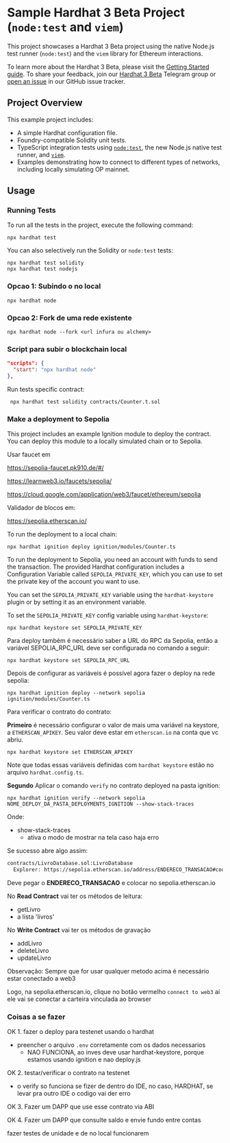 # Sample Hardhat 3 Beta Project (`node:test` and `viem`)

This project showcases a Hardhat 3 Beta project using the native Node.js test runner (`node:test`) and the `viem` library for Ethereum interactions.

To learn more about the Hardhat 3 Beta, please visit the [Getting Started guide](https://hardhat.org/docs/getting-started#getting-started-with-hardhat-3). To share your feedback, join our [Hardhat 3 Beta](https://hardhat.org/hardhat3-beta-telegram-group) Telegram group or [open an issue](https://github.com/NomicFoundation/hardhat/issues/new) in our GitHub issue tracker.

## Project Overview

This example project includes:

- A simple Hardhat configuration file.
- Foundry-compatible Solidity unit tests.
- TypeScript integration tests using [`node:test`](nodejs.org/api/test.html), the new Node.js native test runner, and [`viem`](https://viem.sh/).
- Examples demonstrating how to connect to different types of networks, including locally simulating OP mainnet.

## Usage

### Running Tests

To run all the tests in the project, execute the following command:

```shell
npx hardhat test
```

You can also selectively run the Solidity or `node:test` tests:

```shell
npx hardhat test solidity
npx hardhat test nodejs
```
### Opcao 1: Subindo o no local

```shell
npx hardhat node
```

### Opcao 2: Fork de uma rede existente

```shell
npx hardhat node --fork <url infura ou alchemy>
```

### Script para subir o blockchain local

```json
"scripts": {
  "start": "npx hardhat node"
},
```

Run tests specific contract:

```shell
 npx hardhat test solidity contracts/Counter.t.sol 
 ```

### Make a deployment to Sepolia

This project includes an example Ignition module to deploy the contract. You can deploy this module to a locally simulated chain or to Sepolia.

Usar faucet em 

https://sepolia-faucet.pk910.de/#/

https://learnweb3.io/faucets/sepolia/

https://cloud.google.com/application/web3/faucet/ethereum/sepolia

Validador de blocos em:

https://sepolia.etherscan.io/

To run the deployment to a local chain:

```shell
npx hardhat ignition deploy ignition/modules/Counter.ts
```

To run the deployment to Sepolia, you need an account with funds to send the transaction. The provided Hardhat configuration includes a Configuration Variable called `SEPOLIA_PRIVATE_KEY`, which you can use to set the private key of the account you want to use.

You can set the `SEPOLIA_PRIVATE_KEY` variable using the `hardhat-keystore` plugin or by setting it as an environment variable.

To set the `SEPOLIA_PRIVATE_KEY` config variable using `hardhat-keystore`:

```shell
npx hardhat keystore set SEPOLIA_PRIVATE_KEY
```

Para deploy também é necessário saber a URL do RPC da Sepolia,
então a variável SEPOLIA_RPC_URL deve ser configurada no
comando a seguir:

```shell
npx hardhat keystore set SEPOLIA_RPC_URL
```


Depois de configurar as variáveis é possível agora
fazer o deploy na rede sepolia:

```shell
npx hardhat ignition deploy --network sepolia ignition/modules/Counter.ts
```

Para verificar o contrato do contrato:

**Primeiro** é necessário configurar o valor 
de mais uma variável na keystore, a `ETHERSCAN_APIKEY`.
Seu valor deve estar em `etherscan.io` na conta que vc abriu.

```shell
npx hardhat keystore set ETHERSCAN_APIKEY
```

Note que todas essas variáveis definidas com `hardhat keystore`
estão no arquivo `hardhat.config.ts`.

**Segundo** Aplicar o comando `verify` no contrato deployed
na pasta ignition:

```shell
npx hardhat ignition verify --network sepolia NOME_DEPLOY_DA_PASTA_DEPLOYMENTS_IGNITION --show-stack-traces
```

Onde:
- show-stack-traces
  - ativa o modo de mostrar na tela caso haja erro

Se sucesso abre algo assim:

```bash
contracts/LivroDatabase.sol:LivroDatabase
  Explorer: https://sepolia.etherscan.io/address/ENDERECO_TRANSACAO#code
```

Deve pegar o **ENDERECO_TRANSACAO** e colocar no sepolia.etherscan.io

No **Read Contract** vai ter os métodos de leitura:
 - getLivro
 - a lista 'livros'

No **Write Contract** vai ter os métodos de gravação
- addLivro
- deleteLivro
- updateLivro

Observação: Sempre que for usar qualquer 
metodo acima é necessário estar conectado a web3

Logo, na sepolia.etherscan.io, 
clique no botão vermelho `connect to web3` aí ele 
vai se conectar a carteira vinculada ao browser



### Coisas a se fazer

OK 1. fazer o deploy para testenet usando o hardhat
   - preencher o arquivo `.env` corretamente com os dados necessarios 
     - NAO FUNCIONA, ao inves deve usar hardhat-keystore, porque estamos usando ignition e nao deploy.js

OK 2. testar/verificar o contrato na testenet
   - o verify so funciona se fizer de dentro do IDE, no caso, HARDHAT, se levar pra outro IDE o codigo vai der erro

OK 3. Fazer um DAPP que use esse contrato via ABI

OK 4. Fazer um DAPP que consulte saldo e envie fundo entre contas

fazer testes de unidade e de no local funcionarem
